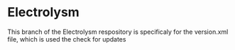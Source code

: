 Electrolysm
===========
This branch of the Electrolysm respository is specificaly for the version.xml file, which is used the check for updates
